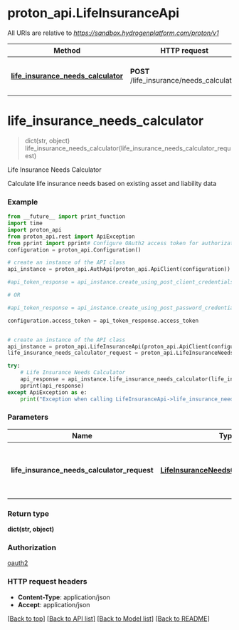 # proton_api.LifeInsuranceApi

All URIs are relative to *https://sandbox.hydrogenplatform.com/proton/v1*

Method | HTTP request | Description
------------- | ------------- | -------------
[**life_insurance_needs_calculator**](LifeInsuranceApi.md#life_insurance_needs_calculator) | **POST** /life_insurance/needs_calculator | Life Insurance Needs Calculator


# **life_insurance_needs_calculator**
> dict(str, object) life_insurance_needs_calculator(life_insurance_needs_calculator_request)

Life Insurance Needs Calculator

Calculate life insurance needs based on existing asset and liability data

### Example
```python
from __future__ import print_function
import time
import proton_api
from proton_api.rest import ApiException
from pprint import pprint# Configure OAuth2 access token for authorization: oauth2
configuration = proton_api.Configuration()

# create an instance of the API class
api_instance = proton_api.AuthApi(proton_api.ApiClient(configuration))

#api_token_response = api_instance.create_using_post_client_credentials("client_id", "password")

# OR

#api_token_response = api_instance.create_using_post_password_credentials("client_id","password", "username", "secret" )

configuration.access_token = api_token_response.access_token


# create an instance of the API class
api_instance = proton_api.LifeInsuranceApi(proton_api.ApiClient(configuration))
life_insurance_needs_calculator_request = proton_api.LifeInsuranceNeedsCalculatorRequest() # LifeInsuranceNeedsCalculatorRequest | Request payload for Life Insurance Needs Calculator

try:
    # Life Insurance Needs Calculator
    api_response = api_instance.life_insurance_needs_calculator(life_insurance_needs_calculator_request)
    pprint(api_response)
except ApiException as e:
    print("Exception when calling LifeInsuranceApi->life_insurance_needs_calculator: %s\n" % e)
```

### Parameters

Name | Type | Description  | Notes
------------- | ------------- | ------------- | -------------
 **life_insurance_needs_calculator_request** | [**LifeInsuranceNeedsCalculatorRequest**](LifeInsuranceNeedsCalculatorRequest.md)| Request payload for Life Insurance Needs Calculator | 

### Return type

**dict(str, object)**

### Authorization

[oauth2](../README.md#oauth2)

### HTTP request headers

 - **Content-Type**: application/json
 - **Accept**: application/json

[[Back to top]](#) [[Back to API list]](../README.md#documentation-for-api-endpoints) [[Back to Model list]](../README.md#documentation-for-models) [[Back to README]](../README.md)

